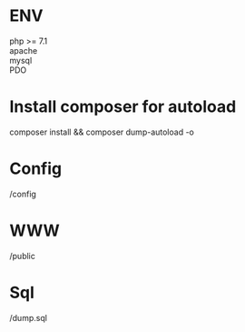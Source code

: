 # ENV
php >= 7.1 \
apache \
mysql \
PDO 

# Install composer for autoload
composer install && composer dump-autoload -o

# Config
/config

# WWW 
/public

# Sql 
/dump.sql


